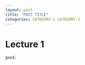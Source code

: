 ```yaml
---
layout: post
title: "POST TITLE"
categories: CATEGORY-1 CATEGORY-2
---
```


# Lecture 1

```cpp
good;
```